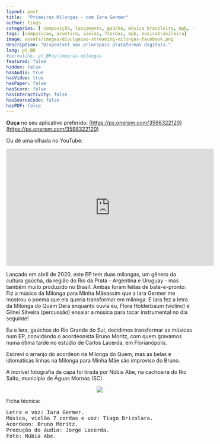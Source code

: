 ```yaml
---
layout: post
title:  "Primeiras Milongas - com Iara Germer"
author: tiago
categories: [ composição, lançamento, gaúcho, música brasileira, mpb, florianópolis, canção, milonga, sete cordas, acústico ]
tags: [composicao, acustico, violao, 7cordas, mpb, musicabrasileira]
image: assets/images/divulgacao-streaming-milongas-facebook.png
description: "Disponivel nas principais plataformas digitais."
lang: pt_BR
#permalink: pt_BR/primeiras-milongas
featured: false
hidden: false
hasAudio: true
hasVideo: true
hasPaper: false
hasScore: false
hasInteractivity: false
hasSourceCode: false
hasPDF: false
---
```


**Ouça** no seu aplicativo preferido: [https://ps.onerpm.com/3598322120](https://ps.onerpm.com/3598322120)

Ou dê uma olhada no YouTube:
<p><div style="text-align:center;">
<iframe align="center" width="560" height="315" src="https://www.youtube.com/embed/videoseries?list=OLAK5uy_kZZkjN5tuIRKJpKxKmXH7-SNr795D1ubQ" title="YouTube video player" frameborder="0" allow="accelerometer; autoplay; clipboard-write; encrypted-media; gyroscope; picture-in-picture" allowfullscreen></iframe>
</div></p>

Lançado em abril de 2020, este EP tem duas milongas, um gênero da cultura gaúcha, da região do Rio da Prata - Argentina e Uruguay - mas também muito produzido no Brasil. Ambas foram feitas de bate-e-pronto: Fiz a música da Milonga para Minha Mãeassim que a Iara Germer me mostrou o poema que ela queria transformar em milonga. E Iara fez a letra da Milonga do Quem Dera enquanto ouvia eu, Flora Holderbaum (violino) e Gilnei Silveira (percussão) ensaiar a música para tocar instrumental no dia seguinte!

Eu e Iara, gaúchos do Rio Grande do Sul, decidimos transformar as músicas num EP, convidando o acordeonista Bruno Moritz, com quem gravamos numa ótima tarde no estúdio de Carlos Lacerda, em Florianópolis. 

Escrevi o arranjo do acordeon na Milonga do Quem, mas as belas e idiomáticas linhas na Milonga para Minha Mãe são improviso do Bruno.

A incrível fotografia da capa foi tirada por Núbia Abe, na cachoeira do Rio Salto, município de Águas Mornas (SC).

<div style="text-align:center;">
<img src="{{ site.baseurl }}/assets/images/primeiras-milongas-mosaico.jpeg">
</div>

Ficha técnica:
<pre>
Letra e voz: Iara Germer.
Música, violão 7 cordas e voz: Tiago Brizolara.
Acordeon: Bruno Moritz.
Produção do áudio: Jorge Lacerda.
Foto: Núbia Abe.
</pre>